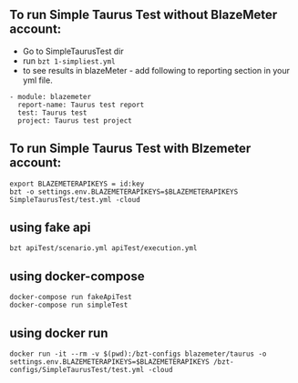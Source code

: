 
## To run Simple Taurus Test without BlazeMeter account:
- Go to SimpleTaurusTest dir
- run ```bzt 1-simpliest.yml```
- to see results in blazeMeter - add following to reporting section in your yml file.

```
- module: blazemeter
  report-name: Taurus test report
  test: Taurus test
  project: Taurus test project
```

## To run Simple Taurus Test with Blzemeter account:

```
export BLAZEMETERAPIKEYS = id:key
bzt -o settings.env.BLAZEMETERAPIKEYS=$BLAZEMETERAPIKEYS SimpleTaurusTest/test.yml -cloud
```

## using fake api

```
bzt apiTest/scenario.yml apiTest/execution.yml
```

## using docker-compose

```
docker-compose run fakeApiTest
docker-compose run simpleTest
```

## using docker run

```
docker run -it --rm -v $(pwd):/bzt-configs blazemeter/taurus -o settings.env.BLAZEMETERAPIKEYS=$BLAZEMETERAPIKEYS /bzt-configs/SimpleTaurusTest/test.yml -cloud
```